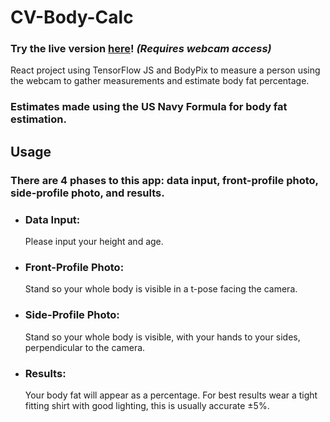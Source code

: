 # CV-Body-Calc
### Try the live version [here](https://cv-body-calc.web.app/)! *(Requires webcam access)*
React project using TensorFlow JS and BodyPix to measure a person using the webcam to gather measurements and estimate body fat percentage.

### Estimates made using the US Navy Formula for body fat estimation.

## Usage

### There are 4 phases to this app: data input, front-profile photo, side-profile photo, and results.
* ### Data Input:
  Please input your height and age.

* ### Front-Profile Photo:
  Stand so your whole body is visible in a t-pose facing the camera.

* ### Side-Profile Photo:
  Stand so your whole body is visible, with your hands to your sides, perpendicular to the camera.

* ### Results:
  Your body fat will appear as a percentage. For best results wear a tight fitting shirt with good lighting, this is usually accurate ±5%.
